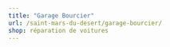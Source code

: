 ```yaml
---
title: "Garage Bourcier"
url: /saint-mars-du-desert/garage-bourcier/
shop: réparation de voitures
---
```

